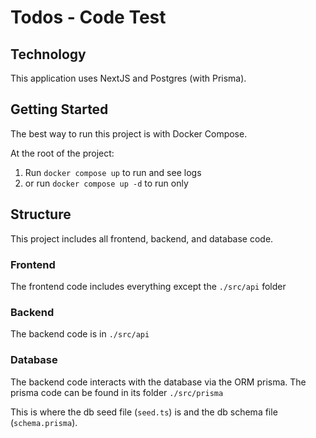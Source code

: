 # Todos - Code Test

## Technology
This application uses NextJS and Postgres (with Prisma).


## Getting Started
The best way to run this project is with Docker Compose.

At the root of the project:
1. Run `docker compose up` to run and see logs
1. or run `docker compose up -d` to run only

## Structure
This project includes all frontend, backend, and database code.

### Frontend
The frontend code includes everything except the `./src/api` folder

### Backend
The backend code is in `./src/api`

### Database
The backend code interacts with the database via the ORM prisma.  The prisma code can be found in its folder `./src/prisma`

This is where the db seed file (`seed.ts`) is and the db schema file (`schema.prisma`).


## References
- [Install & Use NextJS](https://nextjs.org/docs/getting-started/installation)
- [Set up Google Material Icons](https://dev.to/sabbirsobhani/google-icons-from-google-fonts-with-nextjs-11pa)
- [Google Material Icons](https://fonts.google.com/icons?selected=Material+Symbols+Outlined:edit:FILL@0;wght@400;GRAD@0;opsz@24&icon.query=edit)
- [Combine state into one object](https://www.freecodecamp.org/news/how-to-build-forms-in-react/)
- [Review HTTP methods](https://developer.mozilla.org/en-US/docs/Web/HTTP/Methods)
- [ORM Prisma Docs](https://www.prisma.io/docs/getting-started)
- [Prisma in NextJS Examples](https://github.com/prisma/prisma-examples/blob/latest/typescript/rest-nextjs-api-routes/src/pages/api/filterPosts.ts)
- [Docker: How to use postgres, adminer, & node in containers](https://hub.docker.com/_/postgres)

## Extras

### Data Model
I typicaly create an idea of the data modals needed for an application before coding.  [Here is a data modal](https://docs.google.com/drawings/d/1UTzKAbcyrbcMjdFivp7HZZyDQtH8KJqhrUsU35pSmus/edit) for this todo code test.

### Design
Similarly, I typically start applications with a little design work to create an idea of how data will be display and interacted with.  [Here is the design](https://codetestdesign.framer.website/) created for this todo code test.